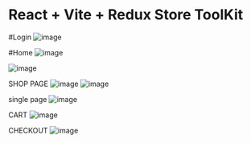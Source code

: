 # React + Vite + Redux Store ToolKit

#Login
![image](https://github.com/user-attachments/assets/482f10c1-f21e-4651-9242-7a7de566e99c)

#Home
![image](https://github.com/user-attachments/assets/3125e14b-db9f-4e17-a6f8-820d12cb7c30)

![image](https://github.com/user-attachments/assets/7ed9a0bb-e09f-412d-900d-13b9ead48fe2)

SHOP PAGE
![image](https://github.com/user-attachments/assets/3e24e0be-c573-4cdf-88df-dd84f66a598e)
![image](https://github.com/user-attachments/assets/d7d89823-1953-4426-81b3-493f21b8415d)

single page
![image](https://github.com/user-attachments/assets/402f620b-3cd0-46de-80ed-9e9e813e457e)


CART
![image](https://github.com/user-attachments/assets/f8070c03-c70d-4c63-8ef2-d5d47d34232c)

CHECKOUT
![image](https://github.com/user-attachments/assets/da15c87d-69cd-4692-8eeb-fa46fb26158a)


